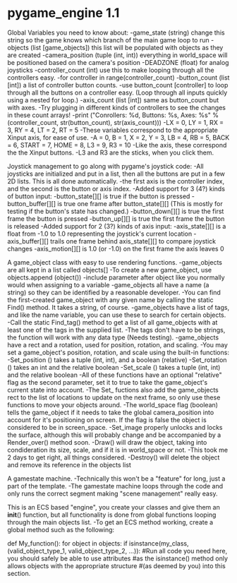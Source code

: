 # pygame_engine 1.1 #

Global Variables you need to know about:
 -game_state (string) change this string so the game knows which branch of the main game loop to run
 -objects (list [game_objects]) this list will be populated with objects as they are created
 -camera_position (tuple (int, int)) everything in world_space will be positioned based on the camera's position
 -DEADZONE (float) for analog joysticks
 -controller_count (int) use this to make looping through all the controllers easy.
  -for controller in range(controller_count)
 -button_count (list [int]) a list of controller button counts.
  -use button_count [controller] to loop through all the buttons on a controller easy. (Loop through all inputs quickly using a nested for loop.)
 -axis_count (list [int]) same as button_count but with axes.
  -Try plugging in different kinds of controllers to see the changes in these count arrays!
  -print ("Conrollers: %d, Buttons: %s, Axes: %s" % (controller_count, str(button_count), str(axis_count)))
 -LX = 0, LY = 1, RX = 3, RY = 4, LT = 2, RT = 5
  -These variables correspond to the appropriate Xinput axis, for ease of use.
 -A = 0, B = 1, X = 2, Y = 3, LB = 4, RB = 5, BACK = 6, START = 7, HOME = 8, L3 = 9, R3 = 10
  -Like the axis, these correspond the the Xinput buttons.
  -L3 and R3 are the sticks, when you click them.

Joystick management to go along with pygame's joystick code:
 -All joysticks are initialized and put in a list, then all the buttons are put in a few 2D lists. This is all done automatically.
 -the first axis is the controller index, and the second is the button or axis index.
 -Added support for 3 (4?) kinds of button input:
  -button_state[][] is true if the button is pressed
  -button_buffer[][] is true one frame after button_state[][] (This is mostly for testing if the button's state has changed.)
  -button_down[][] is true the first frame the button is pressed
  -button_up[][] is true the first frame the button is released
 -Added support for 2 (3?) kinds of axis input:
  -axis_state[][] is a float from -1.0 to 1.0 representing the joystick's current location
  -axis_buffer[][] trails one frame behind axis_state[][] to compare joystick changes
  -axis_motion[][] is 1.0 (or -1.0) on the first frame the axis leaves 0

A game_object class with easy to use rendering functions.
 -game_objects are all kept in a list called objects[]
  -To create a new game_object, use objects.append (object())
   -include parameter after object like you normally would when assigning to a variable
 -game_objects all have a name (a string) so they can be identified by a reasonable developer.
  -You can find the first-created game_object with any given name by calling the static Find() method. It takes a string, of course.
 -game_objects have a list of tags, and like the name variable, you can use these to search for certain objects.
  -Call the static Find_tag() method to get a list of all game_objects with at least one of the tags in the supplied list.
   -The tags don't have to be strings, the function will work with any data type (Needs testing).
 -game_objects have a rect and a rotation, used for position, rotation, and scaling.
  -You may set a game_object's position, rotation, and scale using the built-in functions:
   -Set_position () takes a tuple (int, int), and a boolean (relative)
   -Set_rotation () takes an int and the relative boolean
   -Set_scale () takes a tuple (int, int) and the relative boolean
  -All of these functions have an optional "relative" flag as the second parameter, set it to true to take the game_object's current state into account.
  -The Set_ fuctions also add the game_objects rect to the list of locations to update on the next frame, so only use these functions to move your objects around.
 -The world_space flag (boolean) tells the game_object if it needs to take the global camera_position into account for it's positioning on screen. If the flag is false the object is considered to be in screen_space.
 -Set_image properly unlocks and locks the surface, although this will probably change and be accompanied by a Render_over() method soon.
 -Draw() will draw the object, taking into condideration its size, scale, and if it is in world_space or not.
  -This took me 2 days to get right, all things considered.
 -Destroy() will delete the object and remove its reference in the objects list

A gamestate machine.
 -Technically this won't be a "feature" for long, just a part of the template.
 -The gamestate machine loops through the code and only runs the correct segment making "scene management" really easy.

This is an ECS based "engine", you create your classes and give them an __init__() function, but all functionality is done from global functions looping through the main objects list.
 -To get an ECS method working, create a global method such as the following:

def My_function():
	for object in objects:
		if isinstance(my_class, (valid_object_type_1, valid_object_type_2, ...)):
			#Run all code you need here, you should safely be able to use attributes
			#as the isinstance() method only allows objects with the appropriate structure
			#(as deemed by you) into this section.